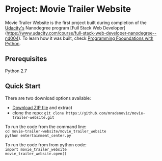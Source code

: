 # Project: Movie Trailer Website

Movie Trailer Website is the first project built during completion of the [Udacity's](https://www.udacity.com/) Nanodegree program [Full Stack Web Developer] (https://www.udacity.com/course/full-stack-web-developer-nanodegree--nd004). To learn how it was built, check [Programming Fooundations with Python](https://www.udacity.com/course/programming-foundations-with-python--ud036).

## Prerequisites
Python 2.7
## Quick Start
There are two download options available:

* [Download ZIP file]() and extract
* clone the repo: `git clone https://github.com/mradenovic/movie-trailer-website.git`

To run the code from the command line:  
`cd movie-trailer-website/movie_trailer_website`  
`python entertainment_center.py`  

To run the code from from python code:  
`import movie_trailer_website`  
`movie_trailer_website.open()`  
